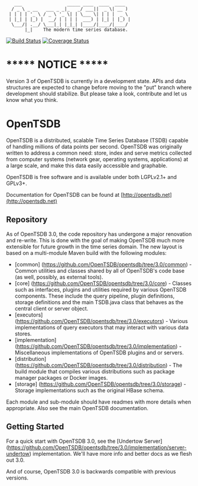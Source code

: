        ___                 _____ ____  ____  ____
      / _ \ _ __   ___ _ _|_   _/ ___||  _ \| __ )
     | | | | '_ \ / _ \ '_ \| | \___ \| | | |  _ \
     | |_| | |_) |  __/ | | | |  ___) | |_| | |_) |
      \___/| .__/ \___|_| |_|_| |____/|____/|____/
           |_|    The modern time series database.

[![Build Status](https://travis-ci.org/manolama/opentsdb.svg?branch=3.0)](https://travis-ci.org/manolama/opentsdb) [![Coverage Status](https://coveralls.io/repos/github/OpenTSDB/opentsdb/badge.svg?branch=3.0)](https://coveralls.io/github/OpenTSDB/opentsdb?branch=3.0)
# ***** NOTICE *****
Version 3 of OpenTSDB is currently in a development state. APIs and data
structures are expected to change before moving to the "put" branch where
development should stabilize. But please take a look, contribute and let
us know what you think.

# OpenTSDB

OpenTSDB is a distributed, scalable Time Series Database (TSDB) capable of handling millions of data points per second.  OpenTSDB was originally written to address a common need: store, index
and serve metrics collected from computer systems (network gear, operating
systems, applications) at a large scale, and make this data easily accessible
and graphable. 

OpenTSDB is free software and is available under both LGPLv2.1+ and GPLv3+.

Documentation for OpenTSDB can be found at [http://opentsdb.net](http://opentsdb.net)

## Repository

As of OpenTSDB 3.0, the code repository has undergone a major renovation and re-write. This is done with the goal of making OpenTSDB much more extensible for future growth in the time series domain. The new layout is based on a multi-module Maven build with the following modules:

* [common] (https://github.com/OpenTSDB/opentsdb/tree/3.0/common) - Common utilities and classes shared by all of OpenTSDB's code base (as well, possibly, as external tools).
* [core] (https://github.com/OpenTSDB/opentsdb/tree/3.0/core) - Classes such as interfaces, plugins and utilities required by various OpenTSDB components. These include the query pipeline, plugin definitions, storage definitions and the main TSDB.java class that behaves as the central client or server object.
* [executors] (https://github.com/OpenTSDB/opentsdb/tree/3.0/executors) - Various implementations of query executors that may interact with various data stores.
* [implementation] (https://github.com/OpenTSDB/opentsdb/tree/3.0/implementation) - Miscellaneous implementations of OpenTSDB plugins and or servers.
* [distribution] (https://github.com/OpenTSDB/opentsdb/tree/3.0/distribution) - The build module that compiles various distributions such as package manager packages or Docker images.
* [storage] (https://github.com/OpenTSDB/opentsdb/tree/3.0/storage) - Storage implementations such as the original HBase schema.

Each module and sub-module should have readmes with more details when appropriate. Also see the main OpenTSDB documentation.

## Getting Started

For a quick start with OpenTSDB 3.0, see the [Undertow Server] (https://github.com/OpenTSDB/opentsdb/tree/3.0/implementation/server-undertow) implementation. We'll have more info and better docs as we flesh out 3.0.

And of course, OpenTSDB 3.0 is backwards compatible with previous versions.